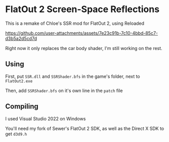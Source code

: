 # FlatOut 2 Screen-Space Reflections

This is a remake of Chloe's SSR mod for FlatOut 2, using Reloaded

https://github.com/user-attachments/assets/7e23c91b-7c10-4bbd-85c7-d3b5a2d5cd7d

Right now it only replaces the car body shader, I'm still working on the rest.

## Using

First, put ```SSR.dll``` and ```SSRShader.bfs``` in the game's folder, next to ```FlatOut2.exe```

Then, add ```SSRShader.bfs``` on it's own line in the ```patch``` file

## Compiling
I used Visual Studio 2022 on Windows

You'll need my fork of Sewer's FlatOut 2 SDK, as well as the Direct X SDK to get ```d3d9.h```

